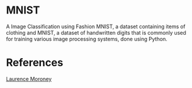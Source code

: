 # MNIST
A Image Classification using Fashion MNIST, a dataset containing items of clothing and MNIST, a dataset of handwritten digits that is commonly used for training various image processing systems, done using Python.

# References
<a href="https://www.coursera.org/instructor/lmoroney">Laurence Moroney</a>
